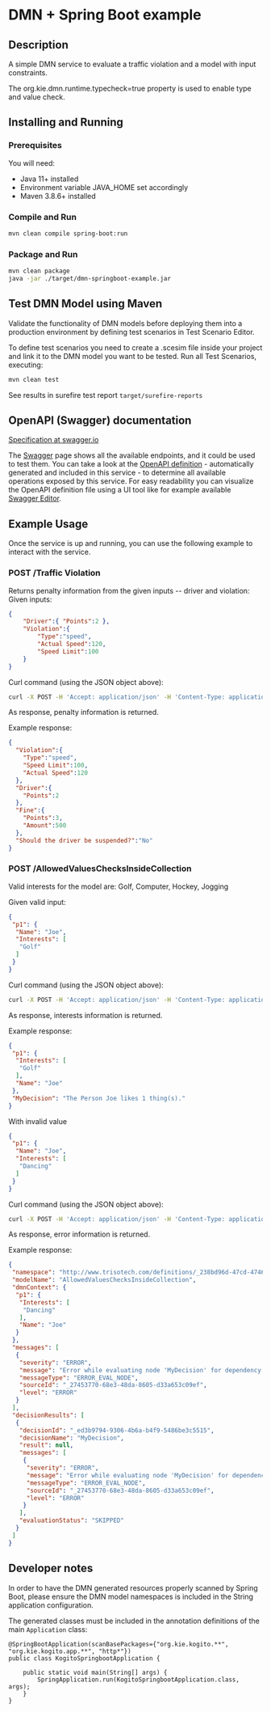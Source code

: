 # DMN + Spring Boot example

## Description

A simple DMN service to evaluate a traffic violation and a model with input constraints.

The org.kie.dmn.runtime.typecheck=true property is used to enable type and value check.

## Installing and Running

### Prerequisites

You will need:
  - Java 11+ installed
  - Environment variable JAVA_HOME set accordingly
  - Maven 3.8.6+ installed

### Compile and Run

```sh
mvn clean compile spring-boot:run
```

### Package and Run

```sh
mvn clean package
java -jar ./target/dmn-springboot-example.jar
```

## Test DMN Model using Maven

Validate the functionality of DMN models before deploying them into a production environment by defining test scenarios in Test Scenario Editor. 

To define test scenarios you need to create a .scesim file inside your project and link it to the DMN model you want to be tested. Run all Test Scenarios, executing:

```sh
mvn clean test
```
See results in surefire test report `target/surefire-reports` 

## OpenAPI (Swagger) documentation
[Specification at swagger.io](https://swagger.io/docs/specification/about/)

The [Swagger](http://localhost:8080/swagger-ui/index.html) page shows all the available endpoints, and it could be used to test them.
You can take a look at the [OpenAPI definition](http://localhost:8080/v3/api-docs) - automatically generated and included in this service - to determine all available operations exposed by this service. For easy readability you can visualize the OpenAPI definition file using a UI tool like for example available [Swagger Editor](https://editor.swagger.io).


## Example Usage

Once the service is up and running, you can use the following example to interact with the service.

### POST /Traffic Violation

Returns penalty information from the given inputs -- driver and violation:
Given inputs:

```json
{
    "Driver":{ "Points":2 },
    "Violation":{
        "Type":"speed",
        "Actual Speed":120,
        "Speed Limit":100
    }
}
```

Curl command (using the JSON object above):

```sh
curl -X POST -H 'Accept: application/json' -H 'Content-Type: application/json' -d '{"Driver":{"Points":2},"Violation":{"Type":"speed","Actual Speed":120,"Speed Limit":100}}' http://localhost:8080/Traffic%20Violation
```

As response, penalty information is returned.

Example response:
```json
{
  "Violation":{
    "Type":"speed",
    "Speed Limit":100,
    "Actual Speed":120
  },
  "Driver":{
    "Points":2
  },
  "Fine":{
    "Points":3,
    "Amount":500
  },
  "Should the driver be suspended?":"No"
}
```

### POST /AllowedValuesChecksInsideCollection

Valid interests for the model are: Golf, Computer, Hockey, Jogging

Given valid input:

```json
{
 "p1": {
  "Name": "Joe",
  "Interests": [
   "Golf"
  ]
 }
}
```

Curl command (using the JSON object above):

```sh
curl -X POST -H 'Accept: application/json' -H 'Content-Type: application/json' -d '{"p1": {"Name":"Joe","Interests":["Golf"]}}' http://localhost:8080/AllowedValuesChecksInsideCollection
```

As response, interests information is returned.

Example response:
```json
{
 "p1": {
  "Interests": [
   "Golf"
  ],
  "Name": "Joe"
 },
 "MyDecision": "The Person Joe likes 1 thing(s)."
}
```

With invalid value

```json
{
 "p1": {
  "Name": "Joe",
  "Interests": [
   "Dancing"
  ]
 }
}
```

Curl command (using the JSON object above):

```sh
curl -X POST -H 'Accept: application/json' -H 'Content-Type: application/json' -d '{"p1": {"Name":"Joe","Interests":["Dancing"]}}' http://localhost:8080/AllowedValuesChecksInsideCollection
```

As response, error information is returned.

Example response:
```json
{
 "namespace": "http://www.trisotech.com/definitions/_238bd96d-47cd-4746-831b-504f3e77b442",
 "modelName": "AllowedValuesChecksInsideCollection",
 "dmnContext": {
  "p1": {
   "Interests": [
    "Dancing"
   ],
   "Name": "Joe"
  }
 },
 "messages": [
  {
   "severity": "ERROR",
   "message": "Error while evaluating node 'MyDecision' for dependency 'p1': the dependency value '{Interests=[Dancing], Name=Joe}' is not allowed by the declared type (DMNType{ http://www.trisotech.com/definitions/_238bd96d-47cd-4746-831b-504f3e77b442 : Person })",
   "messageType": "ERROR_EVAL_NODE",
   "sourceId": "_27453770-68e3-48da-8605-d33a653c09ef",
   "level": "ERROR"
  }
 ],
 "decisionResults": [
  {
   "decisionId": "_ed3b9794-9306-4b6a-b4f9-5486be3c5515",
   "decisionName": "MyDecision",
   "result": null,
   "messages": [
    {
     "severity": "ERROR",
     "message": "Error while evaluating node 'MyDecision' for dependency 'p1': the dependency value '{Interests=[Dancing], Name=Joe}' is not allowed by the declared type (DMNType{ http://www.trisotech.com/definitions/_238bd96d-47cd-4746-831b-504f3e77b442 : Person })",
     "messageType": "ERROR_EVAL_NODE",
     "sourceId": "_27453770-68e3-48da-8605-d33a653c09ef",
     "level": "ERROR"
    }
   ],
   "evaluationStatus": "SKIPPED"
  }
 ]
}
```

## Developer notes

In order to have the DMN generated resources properly scanned by Spring Boot, please ensure the DMN model namespaces
 is included in the String application configuration.

The generated classes must be included in the annotation definitions of the main `Application` class:

```
@SpringBootApplication(scanBasePackages={"org.kie.kogito.**", "org.kie.kogito.app.**", "http*"})
public class KogitoSpringbootApplication {

    public static void main(String[] args) {
        SpringApplication.run(KogitoSpringbootApplication.class, args);
    }
}
```

